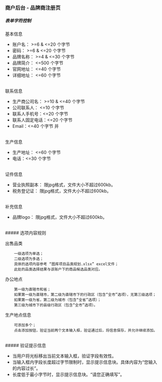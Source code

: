 ### 商户后台 - 品牌商注册页


##### 表单字符控制
基本信息

+   账户名： >=6 & <=20 个字节
+   密码： >=6 & <=20 个字节
+   品牌名称： >=4 & <=30 个字节
+   品牌简介： <=500 个字节
+   官网地址： <=40 个字节
+   详细地址： <=60 个字节

<br />
联系信息

+   生产商公司名： >=10 & <=40 个字节
+   公司联系人： <=10 个字节
+   联系人手机号：<=20 个字节
+   联系人固定电话：<=20 个字节
+   Email：<=40 个字节                                                                                                                                                                  并

<br />
生产信息

+   生产地址： <=60 个字节
+   电话：<=30  个字节

<br />
证件信息

+ 营业执照副本： 限jpg格式，文件大小不超过600kb。
+ 税务登记证： 限jpg格式，文件大小不超过600kb。

<br />
补充信息

+   品牌logo： 限jpg格式，文件大小不超过600kb。

<br />
##### 选项内容规则

出售品类

		一级选项为单选；
		二级选项为多选；
		具体的选项内容参考 “图库项目品类规划.xlsx” excel文件；
		此处的品类选择结果与该账户下的商品候选品类对应。

办公地点

		第一级为直辖市和省；
		如果第一级为直辖市，第二级为直辖市下的行政区（包含“全市”选项），无第三级选项；
		如果第一级为省，第二级为城市（包含“全省”选项）；
		第三级为城市下的县级行政区（包含“全市”选项）。

生产地点信息

		可添加多个；
		点击添加按钮，验证当前两个文本输入框，验证通过后，将信息保存，并允许继续添加。

<br />
##### 验证提示信息

+   当用户将光标移出当前文本输入框，验证字段有效性。
+   当输入框内字段长度超过字节限制时，显示提示信息块。具体内容为“您输入的内容过长”。
+   长度低于最小字节时，显示提示信息块。“请您正确填写”。
